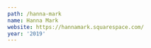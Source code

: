 ```yaml
---
path: /hanna-mark
name: Hanna Mark
website: https://hannamark.squarespace.com/
year: '2019'
---
```

